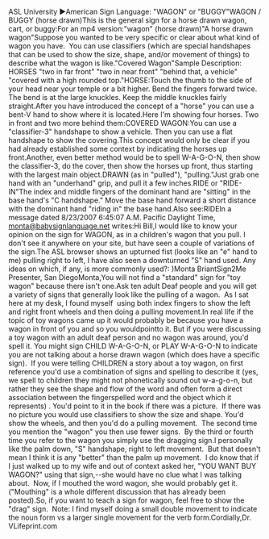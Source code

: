 ASL University ►American Sign Language: "WAGON" 
or "BUGGY"WAGON / BUGGY (horse drawn)This is the general sign for a horse drawn wagon, cart, or buggy:For an mp4 version:"wagon" (horse drawn)"A horse drawn wagon"Suppose you wanted to be very specific or clear about what kind 
of wagon you have.  You can use classifiers (which are special 
handshapes that can be used to show the size, shape, and/or movement 
of things) to describe what the wagon is like."Covered Wagon"Sample Description: HORSES "two in far front" "two in near front" 
"behind that, a vehicle" "covered with a high rounded top."HORSE:Touch the thumb to the 
side of your head near your temple or a bit higher. Bend the fingers 
forward twice.  The bend is at the large knuckles. Keep the 
middle knuckles fairly straight.After you have introduced the concept of a "horse" you can use a 
bent-V hand to show where it is located.Here I'm showing four horses. Two in front and two more behind them:COVERED WAGON:You can use a "classifier-3" handshape to show a vehicle. Then you 
can use a flat handshape to show the covering.This concept would only be clear if you had already established some 
context by indicating the horses up front.Another, even better method would be to spell W-A-G-O-N, then show 
the classifier-3, do the cover, then show the horses up front, thus 
starting with the largest main object.DRAWN (as in "pulled"), "pulling."Just grab one hand with an "underhand" grip, and pull it a few 
inches.RIDE or "RIDE-IN"The index and middle fingers of the dominant hand are "sitting" in the base 
hand's "C handshape." Move the base hand forward a short distance with the 
dominant hand "riding in" the base hand.Also see:RIDEIn a message dated 8/23/2007 6:45:07 A.M. Pacific Daylight Time, 
monta@babysignlanguage.net writes:Hi Bill,I would like to know your opinion on 
the sign for WAGON, as in a children's wagon that you pull. I 
don't see it anywhere on your site, but have seen a couple of 
variations of the sign.The ASL browser shows an upturned 
fist (looks like an "e" hand to me) pulling right to left, I 
have also seen a downturned "S" hand used. Any ideas on which, 
if any, is more commonly used?: )Monta BriantSign2Me Presenter, San DiegoMonta,You will not find a "standard" sign for "toy wagon" because there isn't 
one.Ask ten adult Deaf people and you will get a variety of signs that 
generally look like the pulling of a wagon.  As I sat here at my desk, I 
found myself  using both index fingers to show the left and right front 
wheels and then doing a pulling movement.In real life if the topic of toy wagons came up it would probably be 
because you have a wagon in front of you and so you wouldpointto it. But if you were discussing a toy wagon with an adult deaf 
person and no wagon was around, you'd spell it. You might sign CHILD 
W-A-G-O-N, or PLAY W-A-G-O-N to indicate you are not talking about a 
horse drawn wagon (which does have a specific sign).  If you were 
telling CHILDREN a story about a toy wagon, on first reference you'd use 
a combination of signs and spelling to describe it (yes, we spell to 
children they might not phonetically sound out w-a-g-o-n, but rather 
they see the shape and flow of the word and often form a direct 
association between the fingerspelled word and the object which it 
represents) . You'd point to it in the book if there was a picture.  If 
there was no picture you would use classifiers to show the size and 
shape. You'd show the wheels, and then you'd do a pulling movement.  The 
second time you mention the "wagon" you then use fewer signs.  By the 
third or fourth time you refer to the wagon you simply use the dragging 
sign.I personally like the palm down, "S" handshape, right to left movement.  
But that doesn't mean I think it is any "better" than the palm up 
movement.  I do know that if I just walked up to my wife and out of 
context asked her, "YOU WANT BUY WAGON?" using that sign,--she would 
have no clue what I was talking about.  Now, if I mouthed the word 
wagon, she would probably get it. ("Mouthing" is a whole different 
discussion that has already been posted).So, if you want to teach a sign for wagon, feel free to show the "drag" 
sign.  Note: I find myself doing a small double movement to indicate the 
noun form vs a larger single movement for the verb form.Cordially,Dr. VLifeprint.com